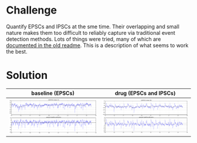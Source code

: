 # Challenge
Quantify EPSCs and IPSCs at the sme time. Their overlapping and small nature makes them too difficult to reliably capture via traditional event detection methods. Lots of things were tried, many of which are [documented in the old readme](readme_old.md). This is a description of what seems to work the best.

# Solution
baseline (EPSCs) | drug (EPSCs and IPSCs)
---|---
![](data-baseline-1.png) | ![](data-drug-1.png)
